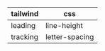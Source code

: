 | tailwind | css            |
| -------- | -------------- |
| leading  | line-height    |
| tracking | letter-spacing |

